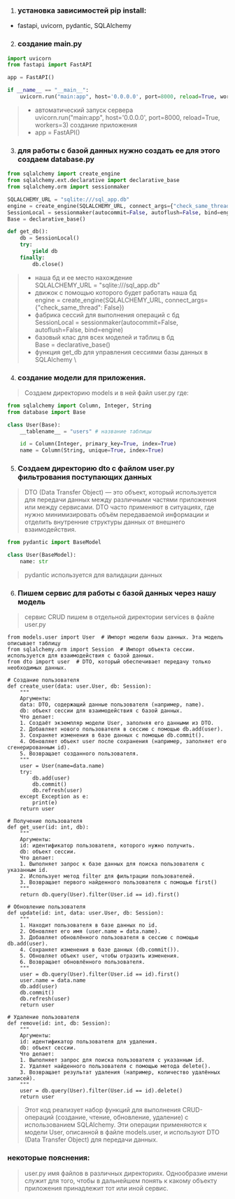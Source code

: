 1. ### установка зависимостей pip install: 
- fastapi, uvicorn, pydantic, SQLAlchemy

2. ### создание main.py
```python
import uvicorn
from fastapi import FastAPI

app = FastAPI()

if __name__ == "__main__":
    uvicorn.run("main:app", host='0.0.0.0', port=8000, reload=True, workers=3)
```
> - автоматический запуск сервера \
>    uvicorn.run("main:app", host='0.0.0.0', port=8000, reload=True, workers=3)
>   создание приложения 
> - app = FastAPI()

3. ### для работы с базой данных нужно создать ее для этого создаем database.py
```python
from sqlalchemy import create_engine
from sqlalchemy.ext.declarative import declarative_base
from sqlalchemy.orm import sessionmaker

SQLALCHEMY_URL = "sqlite:///sql_app.db"
engine = create_engine(SQLALCHEMY_URL, connect_args={"check_same_thread": False})
SessionLocal = sessionmaker(autocommit=False, autoflush=False, bind=engine)
Base = declarative_base()

def get_db():
    db = SessionLocal()
    try:
        yield db
    finally:
        db.close()
```
> - наша бд и ее место нахождение \
  SQLALCHEMY_URL = "sqlite:///sql_app.db" 
> - движок с помощью которого будет работать наша бд \
> engine = create_engine(SQLALCHEMY_URL, connect_args={"check_same_thread": False})
> - фабрика сессий для выполнения операций с бд \
> SessionLocal = sessionmaker(autocommit=False, autoflush=False, bind=engine)
> - базовый клас для всех моделей и таблиц в бд \
> Base = declarative_base()
> - функция get_db для управления сессиями базы данных в SQLAlchemy \
4. ### создание модели для приложения. 
>  Создаем директорию models и в ней файл user.py где:
```python
from sqlalchemy import Column, Integer, String
from database import Base

class User(Base):
    __tablename__ = "users" # название таблицы

    id = Column(Integer, primary_key=True, index=True)
    name = Column(String, unique=True, index=True)
```
5. ### Создаем директорию dto с файлом user.py фильтрования поступающих данных
> DTO (Data Transfer Object) — это объект, который используется для передачи данных между 
> различными частями приложения или между сервисами. 
> DTO часто применяют в ситуациях, где нужно минимизировать объём передаваемой 
> информации и отделить внутренние структуры данных от внешнего взаимодействия.
```python
from pydantic import BaseModel

class User(BaseModel):
    name: str
```
> pydantic используется для валидации данных
6. ### Пишем сервис для работы с базой данных через нашу модель
> сервис CRUD пишем в отдельной директории services в файле user.py
```pytohn
from models.user import User  # Импорт модели базы данных. Эта модель описывает таблицу
from sqlalchemy.orm import Session  # Импорт объекта сессии. используется для взаимодействия с базой данных.
from dto import user  # DTO, который обеспечивает передачу только необходимых данных.

# Создание пользователя
def create_user(data: user.User, db: Session):
    """
    Аргументы:
    data: DTO, содержащий данные пользователя (например, name).
    db: объект сессии для взаимодействия с базой данных.
    Что делает:
    1. Создаёт экземпляр модели User, заполняя его данными из DTO.
    2. Добавляет нового пользователя в сессию с помощью db.add(user).
    3. Сохраняет изменения в базе данных с помощью db.commit().
    4. Обновляет объект user после сохранения (например, заполняет его сгенерированным id).
    5. Возвращает созданного пользователя.
    """
    user = User(name=data.name)
    try:
        db.add(user)
        db.commit()
        db.refresh(user)
    except Exception as e:
        print(e)
    return user

# Получение пользователя
def get_user(id: int, db):
    """
    Аргументы:
    id: идентификатор пользователя, которого нужно получить.
    db: объект сессии.
    Что делает:
    1. Выполняет запрос к базе данных для поиска пользователя с указанным id.
    2. Использует метод filter для фильтрации пользователей.
    3. Возвращает первого найденного пользователя с помощью first()
    """
    return db.query(User).filter(User.id == id).first()

# Обновление пользователя
def update(id: int, data: user.User, db: Session):
    """
    1. Находит пользователя в базе данных по id.
    2. Обновляет его имя (user.name = data.name).
    3. Добавляет обновлённого пользователя в сессию с помощью db.add(user).
    4. Сохраняет изменения в базе данных (db.commit()).
    5. Обновляет объект user, чтобы отразить изменения.
    6. Возвращает обновлённого пользователя.
    """
    user = db.query(User).filter(User.id == id).first()
    user.name = data.name
    db.add(user)
    db.commit()
    db.refresh(user)
    return user

# Удаление пользователя
def remove(id: int, db: Session):
    """
    Аргументы:
    id: идентификатор пользователя для удаления.
    db: объект сессии.
    Что делает:
    1. Выполняет запрос для поиска пользователя с указанным id.
    2. Удаляет найденного пользователя с помощью метода delete().
    3. Возвращает результат удаления (например, количество удалённых записей).
    """
    user = db.query(User).filter(User.id == id).delete()
    return user
```
> Этот код реализует набор функций для выполнения CRUD-операций 
> (создание, чтение, обновление, удаление) с использованием SQLAlchemy. 
> Эти операции применяются к модели User, описанной в файле models.user, 
> и используют DTO (Data Transfer Object) для передачи данных.


### некоторые пояснения:
> user.py имя файлов в различных директориях. Однообразие имени служит для того,
> чтобы в дальнейшем понять к какому объекту приложения принадлежит тот или иной сервис.


